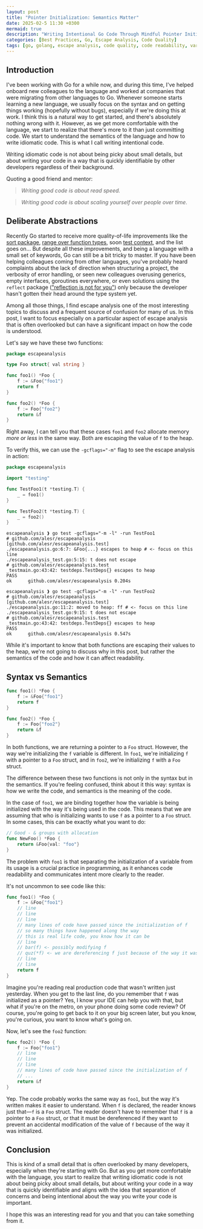 ```yaml
---
layout: post
title: "Pointer Initialization: Semantics Matter"
date: 2025-02-5 11:30 +0300
mermaid: true
description: "Writing Intentional Go Code Through Mindful Pointer Initialization"
categories: [Best Practices, Go, Escape Analysis, Code Quality]
tags: [go, golang, escape analysis, code quality, code readability, variable initialization, programming practices]
---
```


## Introduction

I've been working with Go for a while now, and during this time, I've helped onboard new colleagues to the language and worked at companies that were migrating from other languages to Go. Whenever someone starts learning a new language, we usually focus on the syntax and on getting things working (hopefully without bugs), especially if we're doing this at work. I think this is a natural way to get started, and there's absolutely nothing wrong with it. However, as we get more comfortable with the language, we start to realize that there's more to it than just committing code. We start to understand the semantics of the language and how to write idiomatic code. This is what I call writing intentional code.

Writing idiomatic code is not about being picky about small details, but about writing your code in a way that is quickly identifiable by other developers regardless of their background.

Quoting a good friend and mentor: 

> *Writing good code is about read speed.*

> *Writing good code is about scaling yourself over people over time.*

## Deliberate Abstractions

Recently Go started to receive more quality-of-life improvements like the [sort package](https://pkg.go.dev/sort), [range over function types](https://go.dev/blog/range-functions), soon [test context](https://pkg.go.dev/testing@master#T.Context), and the list goes on... But despite all these improvements, and being a language with a small set of keywords, Go can still be a bit tricky to master. If you have been helping colleagues coming from other languages, you've probably heard complaints about the lack of direction when structuring a project, the verbosity of error handling, or seen new colleagues overusing generics, empty interfaces, goroutines everywhere, or even solutions using the `reflect` package (["reflection is not for you"](https://youtu.be/PAAkCSZUG1c?si=O1vqib7jheETfTBO&t=922)) only because the developer hasn't gotten their head around the type system yet.

Among all those things, I find escape analysis one of the most interesting topics to discuss and a frequent source of confusion for many of us. In this post, I want to focus especially on a particular aspect of escape analysis that is often overlooked but can have a significant impact on how the code is understood.

Let's say we have these two functions:

```go
package escapeanalysis

type Foo struct{ val string }

func foo1() *Foo {
    f := &Foo{"foo1"}
    return f
}

func foo2() *Foo {
    f := Foo{"foo2"}
    return &f
}
```

Right away, I can tell you that these cases `foo1` and `foo2` allocate memory *more or less* in the same way. Both are escaping the value of `f` to the heap.

To verify this, we can use the `-gcflags="-m"` flag to see the escape analysis in action:

```go
package escapeanalysis

import "testing"

func TestFoo1(t *testing.T) {
	_ = foo1()
}

func TestFoo2(t *testing.T) {
	_ = foo2()
}
```

```shell
escapeanalysis ❱ go test -gcflags="-m -l" -run TestFoo1
# github.com/alesr/escapeanalysis [github.com/alesr/escapeanalysis.test]
./escapeanalysis.go:6:7: &Foo{...} escapes to heap # <- focus on this line
./escapeanalysis_test.go:5:15: t does not escape
# github.com/alesr/escapeanalysis.test
_testmain.go:43:42: testdeps.TestDeps{} escapes to heap
PASS
ok      github.com/alesr/escapeanalysis 0.204s
```

```shell
escapeanalysis ❱ go test -gcflags="-m -l" -run TestFoo2
# github.com/alesr/escapeanalysis [github.com/alesr/escapeanalysis.test]
./escapeanalysis.go:11:2: moved to heap: ff # <- focus on this line
./escapeanalysis_test.go:9:15: t does not escape
# github.com/alesr/escapeanalysis.test
_testmain.go:43:42: testdeps.TestDeps{} escapes to heap
PASS
ok      github.com/alesr/escapeanalysis 0.547s
```

While it's important to know that both functions are escaping their values to the heap, we're not going to discuss why in this post, but rather the semantics of the code and how it can affect readability.

## Syntax vs Semantics

```go
func foo1() *Foo {
    f := &Foo{"foo1"}
    return f
}

func foo2() *Foo {
    f := Foo{"foo2"}
    return &f
}
```

In both functions, we are returning a pointer to a `Foo` struct. However, the way we're initializing the `f` variable is different. In `foo1`, we're initializing `f` with a pointer to a `Foo` struct, and in `foo2`, we're initializing `f` with a `Foo` struct.

The difference between these two functions is not only in the syntax but in the semantics. If you're feeling confused, think about it this way: syntax is how we write the code, and semantics is the meaning of the code.

In the case of `foo1`, we are binding together how the variable is being initialized with the way it's being used in the code. This means that we are assuming that who is initializing wants to use `f` as a pointer to a `Foo` struct. In some cases, this can be exactly what you want to do:

```go
// Good - & groups with allocation
func NewFoo() *Foo {
    return &Foo{val: "foo"}
}
```

The problem with `foo1` is that separating the initialization of a variable from its usage is a crucial practice in programming, as it enhances code readability and communicates intent more clearly to the reader.

It's not uncommon to see code like this:

```go
func foo1() *Foo {
    f := &Foo{"foo1"}
    // line
    // line
    // line
    // many lines of code have passed since the initialization of f
    // so many things have happened along the way
    // this is real life code, you know how it can be
    // line
    // bar(f) <- possibly modifying f
    // quz(*f) <- we are dereferencing f just because of the way it was initialized
    // line
    // line
    return f
}
```

Imagine you're reading real production code that wasn't written just yesterday. When you get to the last line, do you remember that `f` was initialized as a pointer? Yes, I know your IDE can help you with that, but what if you're on the metro, on your phone doing some code review? Of course, you're going to get back to it on your big screen later, but you know, you're curious, you want to know what's going on.

Now, let's see the `foo2` function:

```go
func foo2() *Foo {
    f := Foo{"foo1"}
    // line
    // line
    // line
    // many lines of code have passed since the initialization of f
    // ...
    return &f
}
```

Yep. The code probably works the same way as `foo1`, but the way it's written makes it easier to understand. When `f` is declared, the reader knows just that—`f` is a `Foo` struct. The reader doesn't have to remember that `f` is a pointer to a `Foo` struct, or that it must be dereferenced if they want to prevent an accidental modification of the value of `f` because of the way it was initialized.

## Conclusion

This is kind of a small detail that is often overlooked by many developers, especially when they're starting with Go. But as you get more comfortable with the language, you start to realize that writing idiomatic code is not about being picky about small details, but about writing your code in a way that is quickly identifiable and aligns with the idea that separation of concerns and being intentional about the way you write your code is important.

I hope this was an interesting read for you and that you can take something from it.

